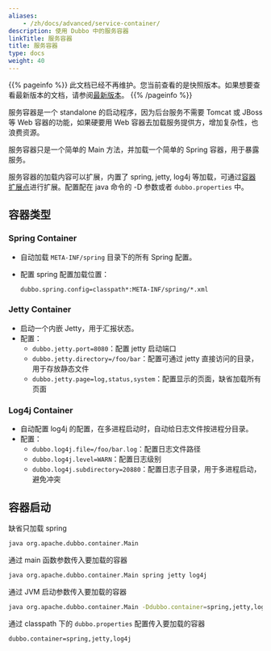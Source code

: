 ```yaml
---
aliases:
    - /zh/docs/advanced/service-container/
description: 使用 Dubbo 中的服务容器
linkTitle: 服务容器
title: 服务容器
type: docs
weight: 40
---
```




{{% pageinfo %}} 此文档已经不再维护。您当前查看的是快照版本。如果想要查看最新版本的文档，请参阅[最新版本](/zh-cn/overview/mannual/java-sdk/advanced-features-and-usage/others/service-container/)。
{{% /pageinfo %}}

服务容器是一个 standalone 的启动程序，因为后台服务不需要 Tomcat 或 JBoss 等 Web 容器的功能，如果硬要用 Web 容器去加载服务提供方，增加复杂性，也浪费资源。

服务容器只是一个简单的 Main 方法，并加载一个简单的 Spring 容器，用于暴露服务。

服务容器的加载内容可以扩展，内置了 spring, jetty, log4j 等加载，可通过[容器扩展点](../../references/spis/container)进行扩展。配置配在 java 命令的 -D 参数或者 `dubbo.properties` 中。

## 容器类型

### Spring Container

* 自动加载 `META-INF/spring` 目录下的所有 Spring 配置。
* 配置 spring 配置加载位置：

    ```properties
    dubbo.spring.config=classpath*:META-INF/spring/*.xml
    ```

### Jetty Container

* 启动一个内嵌 Jetty，用于汇报状态。
* 配置：
    * `dubbo.jetty.port=8080`：配置 jetty 启动端口
    * `dubbo.jetty.directory=/foo/bar`：配置可通过 jetty 直接访问的目录，用于存放静态文件
    * `dubbo.jetty.page=log,status,system`：配置显示的页面，缺省加载所有页面


### Log4j Container

* 自动配置 log4j 的配置，在多进程启动时，自动给日志文件按进程分目录。
* 配置：
    * `dubbo.log4j.file=/foo/bar.log`：配置日志文件路径
    * `dubbo.log4j.level=WARN`：配置日志级别
    * `dubbo.log4j.subdirectory=20880`：配置日志子目录，用于多进程启动，避免冲突

## 容器启动

缺省只加载 spring

```sh
java org.apache.dubbo.container.Main
```

通过 main 函数参数传入要加载的容器

```sh
java org.apache.dubbo.container.Main spring jetty log4j
```

通过 JVM 启动参数传入要加载的容器

```sh
java org.apache.dubbo.container.Main -Ddubbo.container=spring,jetty,log4j
```

通过 classpath 下的 `dubbo.properties` 配置传入要加载的容器

```
dubbo.container=spring,jetty,log4j
```
